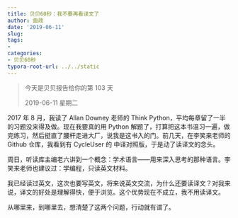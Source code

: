 ```yaml
---
title: 贝贝60秒：我不要再看译文了
author: 曲政
date: '2019-06-11'
slug: 
tags:
- 
categories:
- 贝贝60秒
typora-root-url: ../../static
---
```


>   今天是贝贝报告给你的第 103 天 
>
>   2019-06-11 星期二

2017 年 8 月，我读了 Allan Downey 老师的 Think Python，平均每章留了一半的习题没来得及做。现在我要真的用 Python 解题了，打算把这本书温习一遍，做完练习，然后挺直了腰杆走进大厂，说我是这书入的门。前几天，在李笑来老师的 Github 仓库，我看到有 CycleUser 的 中译对照版，于是动了读译文的念头。

周日，听读库主编老六讲到一个概念：学术语言——用来深入思考的那种语言。李笑来老师也建议过：学编程，只读英文材料。

我已经读过英文，这次也要写英文，将来说英文交流，为什么还要读译文？对我来说，译文的好处是理解得快，便于浏览。这个优势现在不成立，我不用读译文。

从哪里来，到哪里去，想清楚了这两个问题，行动就有谱了。